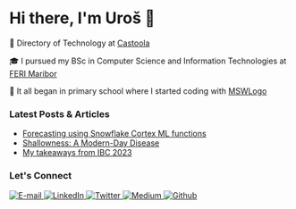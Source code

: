 <h1>Hi there, I'm Uroš 👋</h1>

💼 Directory of Technology at <a href="https://castoola.com"  target="_blank">Castoola</a>

🎓 I pursued my BSc in Computer Science and Information Technologies at <a href="https://feri.um.si/en/" target="_blank">FERI Maribor</a>

🐢 It all began in primary school where I started coding with <a href="https://mswlogo.en.softonic.com/" target="_blank">MSWLogo</a>

<h3>Latest Posts & Articles</h3>
<ul>
  <li><a href="https://www.linkedin.com/posts/zizekuros_machinelearning-snowflake-cortex-activity-7184627130700283904-96FY?utm_source=share&utm_medium=member_desktop" target="_blank">Forecasting using Snowflake Cortex ML functions</a></li>
  <li><a href="https://medium.com/@zizek.uros/shallowness-a-modern-day-disease-f444312d536d" target="_blank">Shallowness: A Modern-Day Disease</a></li>
  <li><a href="https://www.linkedin.com/posts/zizekuros_ibc-2023-my-takeaways-uro%C5%A1-%C5%BEi%C5%BEek-activity-7109898934688333824-mUda" target="_blank">My takeaways from IBC 2023</a></li>
</ul>
<h3>Let's Connect</h3>
<p>
    <a href="mailto:zizek.uros@gmail.com" target="_blank">
        <img alt="E-mail" src="https://img.shields.io/badge/mail-D14836?&style=for-the-badge&logo=gmail&logoColor=white&labelColor=black&color=black" />
    </a>
    <a href="https://www.linkedin.com/in/zizekuros" target="_blank">
        <img alt="LinkedIn" src="https://img.shields.io/badge/linkedin-%230077B5.svg?&style=for-the-badge&logo=linkedin&logoColor=white&labelColor=black&color=black" />
    </a>
    <a href="https://twitter.com/zizekuros" target="_blank">
        <img alt="Twitter" src="https://img.shields.io/badge/twitter-%231DA1F2.svg?&style=for-the-badge&logo=twitter&logoColor=white&labelColor=black&color=black" />
    </a>
    <a href="https://medium.com/@zizek.uros" target="_blank">
        <img alt="Medium" src="https://img.shields.io/badge/medium-%2312100E.svg?&style=for-the-badge&logo=medium&logoColor=white&labelColor=black&color=black" />
    </a>
    <a href="https://github.com/zizekuros" target="_blank">
        <img alt="Github" src="https://img.shields.io/badge/GitHub-%2312100E.svg?&style=for-the-badge&logo=Github&logoColor=white&labelColor=black" />
    </a>
</p>
